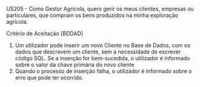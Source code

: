 US205 - Como Gestor Agrícola, quero gerir os meus clientes, empresas ou particulares, que
compram os bens produzidos na minha exploração agrícola.

Critério de Aceitação [BDDAD]

1. Um utilizador pode inserir um novo Cliente no Base de Dados, com os dados que descrevem
   um cliente, sem a necessidade de escrever código SQL. Se a inserção for bem-sucedida, o utilizador
   é informado sobre o valor da chave primária do novo cliente
2. Quando o processo de inserção falha, o utilizador é informado sobre o erro que pode ter
   ocorrido.

